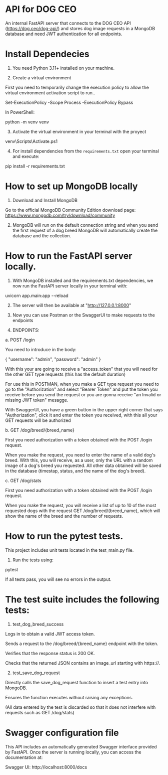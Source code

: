 # API for DOG CEO

An internal FastAPI server that connects to the DOG CEO API (https://dog.ceo/dog-api/) and stores dog image requests in a MongoDB database and need JWT authentication for all endpoints.

# Install Dependecies

1. You need Python 3.11+ installed on your machine.

2. Create a virtual environment

First you need to temporarily change the execution policy to allow the virtual environment activation script to run..

Set-ExecutionPolicy -Scope Process -ExecutionPolicy Bypass

In PowerShell:

python -m venv venv

3. Activate the virtual environment in your terminal with the proyect

venv\Scripts\Activate.ps1

4. For install dependencies from the `requirements.txt` open your terminal and execute:

pip install -r requirements.txt

# How to set up MongoDB locally

1. Download and Install MongoDB

Go to the official MongoDB Community Edition download page:
https://www.mongodb.com/try/download/community

2. MongoDB will run on the default connection string and when you send the first request of a dog breed MongoDB will automatically create the database and the collection.

# How to run the FastAPI server locally.

1. With MongoDB installed and the requirements.txt dependencies, we now run the FastAPI server locally in your terminal with:

uvicorn app.main:app --reload

2. The server will then be available at "http://127.0.0.1:8000"

3. Now you can use Postman or the SwaggerUI to make requests to the endpoints 

4. ENDPOINTS:

  a. POST /login 

You need to introduce in the body:

  {
  "username": "admin",
  "password": "admin"
  }

With this your are going to receive a "access_token" that you will need for the other GET type requests (this has the default duration)

For use this in POSTMAN, when you make a GET type request you need to go to the "Authorization" and select "Bearer Token" and put the token you receive before you send the request or you are gonna receive "an Invalid or missing JWT token" mesagge.

With SwaggerUI, you have a green button in the upper right corner that says "Authorization", click it and enter the token you received, with this all your GET requests will be authorized

  b. GET /dog/breed/{breed_name}

First you need authorization with a token obtained with the POST /login request.

When you make the request, you need to enter the name of a valid dog's breed. With this, you will receive, as a user, only the URL with a random image of a dog's breed you requested. All other data obtained will be saved in the database (timestap, status, and the name of the dog's breed).

  c. GET /dog/stats

First you need authorization with a token obtained with the POST /login request.

When you make the request, you will receive a list of up to 10 of the most requested dogs with the request GET /dog/breed/{breed_name}, which will show the name of the breed and the number of requests.

# How to run the pytest tests.

This project includes unit tests located in the test_main.py file.

1. Run the tests using:

pytest

If all tests pass, you will see no errors in the output.

# The test suite includes the following tests:

 1. test_dog_breed_success

Logs in to obtain a valid JWT access token.

Sends a request to the /dog/breed/{breed_name} endpoint with the token.

Verifies that the response status is 200 OK.

Checks that the returned JSON contains an image_url starting with https://.

 2. test_save_dog_request

Directly calls the save_dog_request function to insert a test entry into MongoDB.

Ensures the function executes without raising any exceptions.

(All data entered by the test is discarded so that it does not interfere with requests such as GET /dog/stats)

# Swagger configuration file

This API includes an automatically generated Swagger interface provided by FastAPI.
Once the server is running locally, you can access the documentation at:

Swagger UI: http://localhost:8000/docs
